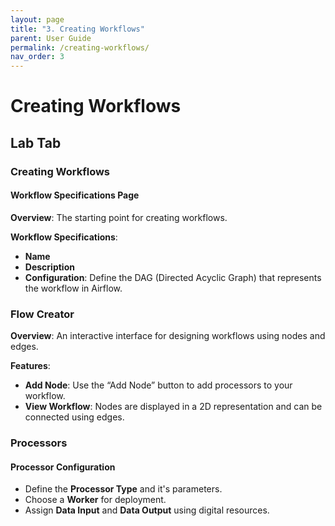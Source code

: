 ```yaml
---
layout: page
title: "3. Creating Workflows"
parent: User Guide
permalink: /creating-workflows/
nav_order: 3
---
```


# Creating Workflows

## Lab Tab

### Creating Workflows

#### Workflow Specifications Page

**Overview**: The starting point for creating workflows.

**Workflow Specifications**:
- **Name**  
- **Description**  
- **Configuration**: Define the DAG (Directed Acyclic Graph) that represents the workflow in Airflow.

### Flow Creator

**Overview**: An interactive interface for designing workflows using nodes and edges.

**Features**:
- **Add Node**: Use the “Add Node” button to add processors to your workflow.
- **View Workflow**: Nodes are displayed in a 2D representation and can be connected using edges.

### Processors

#### Processor Configuration

- Define the **Processor Type** and it's parameters.
- Choose a **Worker** for deployment.
- Assign **Data Input** and **Data Output** using digital resources.